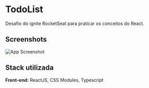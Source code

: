 # TodoList

Desafio do ignite RocketSeat para praticar os conceitos do React.


## Screenshots

![App Screenshot](https://imgur.com/q5Kchhj.png)


## Stack utilizada

**Front-end:** ReactJS, CSS Modules, Typescript



